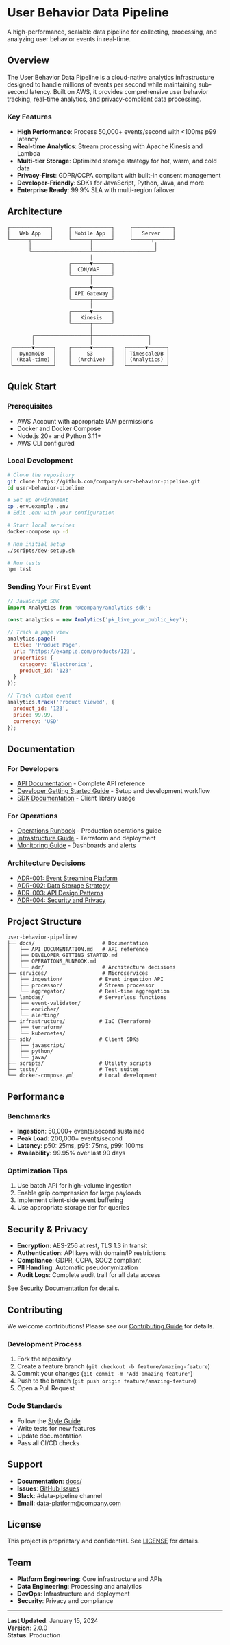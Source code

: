 # User Behavior Data Pipeline

A high-performance, scalable data pipeline for collecting, processing, and analyzing user behavior events in real-time.

## Overview

The User Behavior Data Pipeline is a cloud-native analytics infrastructure designed to handle millions of events per second while maintaining sub-second latency. Built on AWS, it provides comprehensive user behavior tracking, real-time analytics, and privacy-compliant data processing.

### Key Features

- **High Performance**: Process 50,000+ events/second with <100ms p99 latency
- **Real-time Analytics**: Stream processing with Apache Kinesis and Lambda
- **Multi-tier Storage**: Optimized storage strategy for hot, warm, and cold data
- **Privacy-First**: GDPR/CCPA compliant with built-in consent management
- **Developer-Friendly**: SDKs for JavaScript, Python, Java, and more
- **Enterprise Ready**: 99.9% SLA with multi-region failover

## Architecture

```
┌─────────────┐     ┌─────────────┐     ┌─────────────┐
│   Web App   │     │ Mobile App  │     │   Server    │
└──────┬──────┘     └──────┬──────┘     └──────┬──────┘
       │                   │                    │
       └───────────────────┴────────────────────┘
                           │
                    ┌──────▼──────┐
                    │  CDN/WAF    │
                    └──────┬──────┘
                           │
                    ┌──────▼──────┐
                    │ API Gateway │
                    └──────┬──────┘
                           │
                    ┌──────▼──────┐
                    │   Kinesis   │
                    └──────┬──────┘
                           │
        ┌──────────────────┼──────────────────┐
        │                  │                  │
 ┌──────▼──────┐    ┌──────▼──────┐   ┌──────▼──────┐
 │  DynamoDB   │    │     S3      │   │ TimescaleDB │
 │ (Real-time) │    │  (Archive)  │   │ (Analytics) │
 └─────────────┘    └─────────────┘   └─────────────┘
```

## Quick Start

### Prerequisites

- AWS Account with appropriate IAM permissions
- Docker and Docker Compose
- Node.js 20+ and Python 3.11+
- AWS CLI configured

### Local Development

```bash
# Clone the repository
git clone https://github.com/company/user-behavior-pipeline.git
cd user-behavior-pipeline

# Set up environment
cp .env.example .env
# Edit .env with your configuration

# Start local services
docker-compose up -d

# Run initial setup
./scripts/dev-setup.sh

# Run tests
npm test
```

### Sending Your First Event

```javascript
// JavaScript SDK
import Analytics from '@company/analytics-sdk';

const analytics = new Analytics('pk_live_your_public_key');

// Track a page view
analytics.page({
  title: 'Product Page',
  url: 'https://example.com/products/123',
  properties: {
    category: 'Electronics',
    product_id: '123'
  }
});

// Track custom event
analytics.track('Product Viewed', {
  product_id: '123',
  price: 99.99,
  currency: 'USD'
});
```

## Documentation

### For Developers

- [API Documentation](docs/API_DOCUMENTATION.md) - Complete API reference
- [Developer Getting Started Guide](docs/DEVELOPER_GETTING_STARTED.md) - Setup and development workflow
- [SDK Documentation](sdk/README.md) - Client library usage

### For Operations

- [Operations Runbook](docs/OPERATIONS_RUNBOOK.md) - Production operations guide
- [Infrastructure Guide](infrastructure/README.md) - Terraform and deployment
- [Monitoring Guide](docs/monitoring/README.md) - Dashboards and alerts

### Architecture Decisions

- [ADR-001: Event Streaming Platform](docs/adr/ADR-001-event-streaming-platform.md)
- [ADR-002: Data Storage Strategy](docs/adr/ADR-002-data-storage-strategy.md)
- [ADR-003: API Design Patterns](docs/adr/ADR-003-api-design-patterns.md)
- [ADR-004: Security and Privacy](docs/adr/ADR-004-security-and-privacy.md)

## Project Structure

```
user-behavior-pipeline/
├── docs/                      # Documentation
│   ├── API_DOCUMENTATION.md   # API reference
│   ├── DEVELOPER_GETTING_STARTED.md
│   ├── OPERATIONS_RUNBOOK.md
│   └── adr/                   # Architecture decisions
├── services/                  # Microservices
│   ├── ingestion/            # Event ingestion API
│   ├── processor/            # Stream processor
│   └── aggregator/           # Real-time aggregation
├── lambdas/                  # Serverless functions
│   ├── event-validator/
│   ├── enricher/
│   └── alerting/
├── infrastructure/           # IaC (Terraform)
│   ├── terraform/
│   └── kubernetes/
├── sdk/                      # Client SDKs
│   ├── javascript/
│   ├── python/
│   └── java/
├── scripts/                  # Utility scripts
├── tests/                    # Test suites
└── docker-compose.yml        # Local development
```

## Performance

### Benchmarks

- **Ingestion**: 50,000+ events/second sustained
- **Peak Load**: 200,000+ events/second
- **Latency**: p50: 25ms, p95: 75ms, p99: 100ms
- **Availability**: 99.95% over last 90 days

### Optimization Tips

1. Use batch API for high-volume ingestion
2. Enable gzip compression for large payloads
3. Implement client-side event buffering
4. Use appropriate storage tier for queries

## Security & Privacy

- **Encryption**: AES-256 at rest, TLS 1.3 in transit
- **Authentication**: API keys with domain/IP restrictions
- **Compliance**: GDPR, CCPA, SOC2 compliant
- **PII Handling**: Automatic pseudonymization
- **Audit Logs**: Complete audit trail for all data access

See [Security Documentation](docs/security/README.md) for details.

## Contributing

We welcome contributions! Please see our [Contributing Guide](CONTRIBUTING.md) for details.

### Development Process

1. Fork the repository
2. Create a feature branch (`git checkout -b feature/amazing-feature`)
3. Commit your changes (`git commit -m 'Add amazing feature'`)
4. Push to the branch (`git push origin feature/amazing-feature`)
5. Open a Pull Request

### Code Standards

- Follow the [Style Guide](docs/STYLE_GUIDE.md)
- Write tests for new features
- Update documentation
- Pass all CI/CD checks

## Support

- **Documentation**: [docs/](docs/)
- **Issues**: [GitHub Issues](https://github.com/company/user-behavior-pipeline/issues)
- **Slack**: #data-pipeline channel
- **Email**: data-platform@company.com

## License

This project is proprietary and confidential. See [LICENSE](LICENSE) for details.

## Team

- **Platform Engineering**: Core infrastructure and APIs
- **Data Engineering**: Processing and analytics
- **DevOps**: Infrastructure and deployment
- **Security**: Privacy and compliance

---

**Last Updated**: January 15, 2024  
**Version**: 2.0.0  
**Status**: Production
